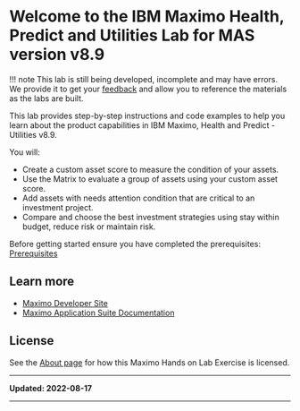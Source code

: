 # Welcome to the IBM Maximo Health, Predict and Utilities Lab for MAS version v8.9

!!! note
    This lab is still being developed, incomplete and may have errors.  We provide it to get your [feedback](https://github.com/IBM/monitor-hands-on-lab/issues/new) and allow you to reference the materials as the labs are built.

This lab provides step-by-step instructions and code examples to help you learn about the product capabilities in IBM Maximo, Health and Predict - Utilities v8.9.  

You will:

- Create a custom asset score to measure the condition of your assets.
- Use the Matrix to evaluate a group of assets using your custom asset score.
- Add assets with needs attention condition that are critical to an investment project.
- Compare and choose the best investment strategies using stay within budget, reduce risk or maintain risk.   

Before getting started ensure you have completed the prerequisites: [Prerequisites](prereqs.md)

## Learn more

- [Maximo Developer Site](https://developer.ibm.com/components/maximo/)
- [Maximo Application Suite Documentation](https://www.ibm.com/docs/en/mas)

## License

See the [About page](about.md) for how this Maximo Hands on Lab Exercise is licensed.

---

**Updated: 2022-08-17**

---
